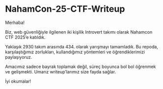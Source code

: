 # NahamCon-25-CTF-Writeup

Merhaba!

Biz, web güvenliğiyle ilgilenen iki kişilik Introvert takımı olarak Nahamcon CTF 2025’e katıldık.

Yaklaşık 2930 takım arasında 434. olarak yarışmayı tamamladık. Bu repoda, karşılaştığımız zorlukları, kullandığımız yöntemleri ve öğrendiklerimizi paylaşıyoruz.

Amacımız sadece bayrak toplamak değil, süreç boyunca bol bol öğrenmek ve gelişmekti. Umarız writeup’larımız size fayda sağlar.

İyi okumalar!

